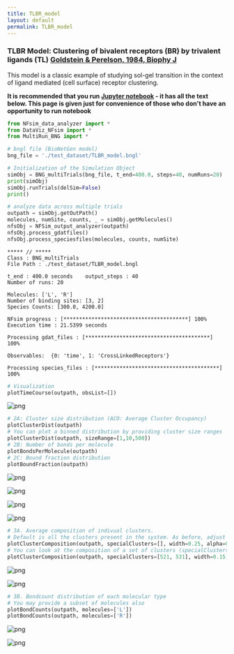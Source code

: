 ```yaml
---
title: TLBR_model
layout: default
permalink: TLBR_model
---
```

### TLBR Model: Clustering of bivalent receptors (BR) by trivalent ligands (TL) [Goldstein & Perelson, 1984, Biophy J](https://pubmed.ncbi.nlm.nih.gov/6204698/)
This model is a classic example of studying sol-gel transition in the context of ligand mediated (cell surface) receptor clustering. 

**It is recommended that you run [Jupyter notebook](../../notebooks/TLBR_model.ipynb) - it has all the text below. This page is given just for convenience of those who don't have an opportunity to run notebook**


```python
from NFsim_data_analyzer import *
from DataViz_NFsim import * 
from MultiRun_BNG import * 

# bngl file (BioNetGen model) 
bng_file = './test_dataset/TLBR_model.bngl'

# Initialization of the Simulation Object
simObj = BNG_multiTrials(bng_file, t_end=400.0, steps=40, numRuns=20)
print(simObj)
simObj.runTrials(delSim=False)
print()

# analyze data across multiple trials
outpath = simObj.getOutPath()
molecules, numSite, counts, _ = simObj.getMolecules()
nfsObj = NFSim_output_analyzer(outpath)
nfsObj.process_gdatfiles()
nfsObj.process_speciesfiles(molecules, counts, numSite)
```

    
    ***** // ***** 
    Class : BNG_multiTrials
    File Path : ./test_dataset/TLBR_model.bngl
    
    t_end : 400.0 seconds 	 output_steps : 40
    Number of runs: 20
    
    Molecules: ['L', 'R']
    Number of binding sites: [3, 2]
    Species Counts: [300.0, 4200.0]
    
    NFsim progress : [****************************************] 100%
    Execution time : 21.5399 seconds
    
    Processing gdat_files : [****************************************] 100%
    
    Observables:  {0: 'time', 1: 'CrossLinkedReceptors'}
    
    Processing species_files : [****************************************] 100%



```python
# Visualization 
plotTimeCourse(outpath, obsList=[])
```


    
![png](output_2_0.png)
    



```python
# 2A: Cluster size distribution (ACO: Average Cluster Occupancy)
plotClusterDist(outpath)
# You can plot a binned distribution by providing cluster size ranges
plotClusterDist(outpath, sizeRange=[1,10,500])
# 2B: Number of bonds per molecule
plotBondsPerMolecule(outpath)
# 2C: Bound fraction distribution
plotBoundFraction(outpath)
```


    
![png](output_3_0.png)
    



    
![png](output_3_1.png)
    



    
![png](output_3_2.png)
    



    
![png](output_3_3.png)
    



```python
# 3A. Average composition of indivual clusters. 
# Default is all the clusters present in the system. As before, adjust width and transparency (alpha) for visual clarity.
plotClusterComposition(outpath, specialClusters=[], width=0.25, alpha=0.5)
# You can look at the composition of a set of clusters (specialClusters) also
plotClusterComposition(outpath, specialClusters=[521, 531], width=0.15, alpha=0.7)
```


    
![png](output_4_0.png)
    



    
![png](output_4_1.png)
    



```python
# 3B. Bondcount distribution of each molecular type 
# You may provide a subset of molecules also
plotBondCounts(outpath, molecules=['L'])
plotBondCounts(outpath, molecules=['R'])
```


    
![png](output_5_0.png)
    



    
![png](output_5_1.png)
    

